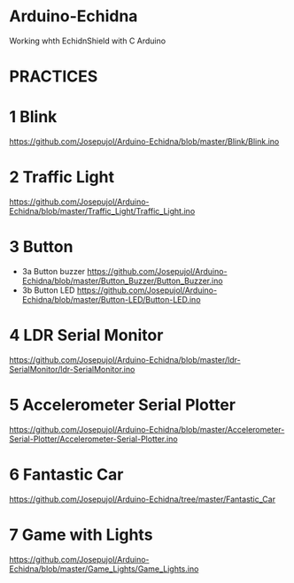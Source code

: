 # Arduino-Echidna
Working whth EchidnShield with C Arduino

# PRACTICES

# 1 Blink 
https://github.com/Josepujol/Arduino-Echidna/blob/master/Blink/Blink.ino

# 2 Traffic Light
https://github.com/Josepujol/Arduino-Echidna/blob/master/Traffic_Light/Traffic_Light.ino

# 3 Button
* 3a Button buzzer https://github.com/Josepujol/Arduino-Echidna/blob/master/Button_Buzzer/Button_Buzzer.ino
* 3b Button LED https://github.com/Josepujol/Arduino-Echidna/blob/master/Button-LED/Button-LED.ino

# 4 LDR Serial Monitor
https://github.com/Josepujol/Arduino-Echidna/blob/master/ldr-SerialMonitor/ldr-SerialMonitor.ino

# 5 Accelerometer Serial Plotter
https://github.com/Josepujol/Arduino-Echidna/blob/master/Accelerometer-Serial-Plotter/Accelerometer-Serial-Plotter.ino

# 6 Fantastic Car
https://github.com/Josepujol/Arduino-Echidna/tree/master/Fantastic_Car

# 7 Game with Lights
https://github.com/Josepujol/Arduino-Echidna/blob/master/Game_Lights/Game_Lights.ino
